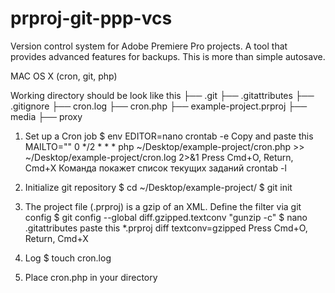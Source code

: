 # prproj-git-ppp-vcs
Version control system for Adobe Premiere Pro projects. A tool that provides advanced features for backups. This is more than simple autosave.

MAC OS X (cron, git, php)

Working directory should be look like this
├── .git
├── .gitattributes
├── .gitignore
├── cron.log
├── cron.php
├── example-project.prproj
├── media
├── proxy

1. Set up a Cron job
$ env EDITOR=nano crontab -e
Сopy and paste this
MAILTO=""
0 */2 * * * php ~/Desktop/example-project/cron.php >> ~/Desktop/example-project/cron.log 2>&1
Press Cmd+O, Return, Cmd+X
Команда покажет список текущих заданий 
crontab -l

2. Initialize git repository
$ cd ~/Desktop/example-project/
$ git init

3. The project file (.prproj) is a gzip of an XML. Define the filter via git config
$ git config --global diff.gzipped.textconv "gunzip -c"
$ nano .gitattributes
paste this
*.prproj diff textconv=gzipped
Press Cmd+O, Return, Cmd+X

4. Log
$ touch cron.log

5. Place cron.php in your directory











